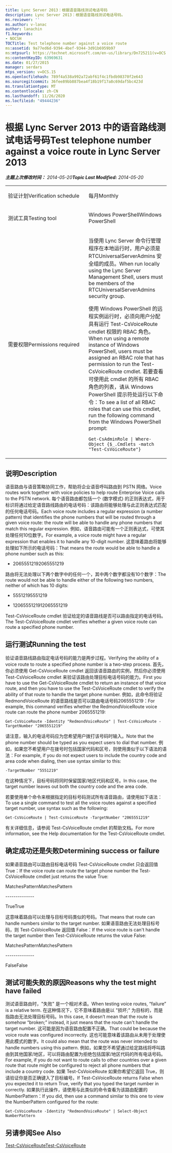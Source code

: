 ```yaml
---
title: Lync Server 2013：根据语音路线测试电话号码
description: Lync Server 2013：根据语音路线测试电话号码。
ms.reviewer: ''
ms.author: v-lanac
author: lanachin
f1.keywords:
- NOCSH
TOCTitle: Test telephone number against a voice route
ms:assetid: 9a77ed6d-9394-4bef-9344-3d91b6959b97
ms:mtpsurl: https://technet.microsoft.com/en-us/library/Dn725211(v=OCS.15)
ms:contentKeyID: 63969631
ms.date: 01/27/2015
manager: serdars
mtps_version: v=OCS.15
ms.openlocfilehash: 789f4a538a992a72abf61f4c1fbdb98370f2e643
ms.sourcegitcommit: 36fee89bb887bea4f18b19f17a8c69daf5bc423d
ms.translationtype: MT
ms.contentlocale: zh-CN
ms.lasthandoff: 11/26/2020
ms.locfileid: "49444236"
---
```

# <a name="test-telephone-number-against-a-voice-route-in-lync-server-2013"></a><span data-ttu-id="1263e-103">根据 Lync Server 2013 中的语音路线测试电话号码</span><span class="sxs-lookup"><span data-stu-id="1263e-103">Test telephone number against a voice route in Lync Server 2013</span></span>

<div data-xmlns="http://www.w3.org/1999/xhtml">

<div class="topic" data-xmlns="http://www.w3.org/1999/xhtml" data-msxsl="urn:schemas-microsoft-com:xslt" data-cs="https://msdn.microsoft.com/">

<div data-asp="https://msdn2.microsoft.com/asp">



</div>

<div id="mainSection">

<div id="mainBody"><span data-ttu-id="1263e-104">

<span> </span></span><span class="sxs-lookup"><span data-stu-id="1263e-104">

<span> </span></span></span>

<span data-ttu-id="1263e-105">_**主题上次修改时间：** 2014-05-20_</span><span class="sxs-lookup"><span data-stu-id="1263e-105">_**Topic Last Modified:** 2014-05-20_</span></span>


<table>
<colgroup>
<col style="width: 50%" />
<col style="width: 50%" />
</colgroup>
<tbody>
<tr class="odd">
<td><p><span data-ttu-id="1263e-106">验证计划</span><span class="sxs-lookup"><span data-stu-id="1263e-106">Verification schedule</span></span></p></td>
<td><p><span data-ttu-id="1263e-107">每月</span><span class="sxs-lookup"><span data-stu-id="1263e-107">Monthly</span></span></p></td>
</tr>
<tr class="even">
<td><p><span data-ttu-id="1263e-108">测试工具</span><span class="sxs-lookup"><span data-stu-id="1263e-108">Testing tool</span></span></p></td>
<td><p><span data-ttu-id="1263e-109">Windows PowerShell</span><span class="sxs-lookup"><span data-stu-id="1263e-109">Windows PowerShell</span></span></p></td>
</tr>
<tr class="odd">
<td><p><span data-ttu-id="1263e-110">需要权限</span><span class="sxs-lookup"><span data-stu-id="1263e-110">Permissions required</span></span></p></td>
<td><p><span data-ttu-id="1263e-111">当使用 Lync Server 命令行管理程序在本地运行时，用户必须是 RTCUniversalServerAdmins 安全组的成员。</span><span class="sxs-lookup"><span data-stu-id="1263e-111">When run locally using the Lync Server Management Shell, users must be members of the RTCUniversalServerAdmins security group.</span></span></p>
<p><span data-ttu-id="1263e-112">使用 Windows PowerShell 的远程实例运行时，必须向用户分配具有运行 Test-CsVoiceRoute cmdlet 权限的 RBAC 角色。</span><span class="sxs-lookup"><span data-stu-id="1263e-112">When run using a remote instance of Windows PowerShell, users must be assigned an RBAC role that has permission to run the Test-CsVoiceRoute cmdlet.</span></span> <span data-ttu-id="1263e-113">若要查看可使用此 cmdlet 的所有 RBAC 角色的列表，请从 Windows PowerShell 提示符处运行以下命令：</span><span class="sxs-lookup"><span data-stu-id="1263e-113">To see a list of all RBAC roles that can use this cmdlet, run the following command from the Windows PowerShell prompt:</span></span></p>
<p><code>Get-CsAdminRole | Where-Object {$_.Cmdlets -match &quot;Test-CsVoiceRoute&quot;}</code></p></td>
</tr>
</tbody>
</table>


<div>

## <a name="description"></a><span data-ttu-id="1263e-114">说明</span><span class="sxs-lookup"><span data-stu-id="1263e-114">Description</span></span>

<span data-ttu-id="1263e-115">语音路由与语音策略协同工作，帮助将企业语音呼叫路由到 PSTN 网络。</span><span class="sxs-lookup"><span data-stu-id="1263e-115">Voice routes work together with voice policies to help route Enterprise Voice calls to the PSTN network.</span></span> <span data-ttu-id="1263e-116">每个语音路由都包括一个 (数字模式) 的正则表达式，用于标识将通过给定语音路线路由的电话号码：该路由将能够处理与此正则表达式匹配的任何电话号码。</span><span class="sxs-lookup"><span data-stu-id="1263e-116">Each voice route includes a regular expression (a number pattern) that identifies the phone numbers that will be routed through a given voice route: the route will be able to handle any phone numbers that match this regular expression.</span></span> <span data-ttu-id="1263e-117">例如，语音路由可能有一个正则表达式，可使其处理任何10位数字。</span><span class="sxs-lookup"><span data-stu-id="1263e-117">For example, a voice route might have a regular expression that enables it to handle any 10-digit number.</span></span> <span data-ttu-id="1263e-118">这意味着路由将能够处理如下所示的电话号码：</span><span class="sxs-lookup"><span data-stu-id="1263e-118">That means the route would be able to handle a phone number such as this:</span></span>

  - <span data-ttu-id="1263e-119">2065551219</span><span class="sxs-lookup"><span data-stu-id="1263e-119">2065551219</span></span>

<span data-ttu-id="1263e-120">路由将无法处理以下两个数字中的任何一个，其中两个数字都没有10个数字：</span><span class="sxs-lookup"><span data-stu-id="1263e-120">The route would not be able to handle either of the following two numbers, neither of which has 10 digits:</span></span>

  - <span data-ttu-id="1263e-121">5551219</span><span class="sxs-lookup"><span data-stu-id="1263e-121">5551219</span></span>

  - <span data-ttu-id="1263e-122">12065551219</span><span class="sxs-lookup"><span data-stu-id="1263e-122">12065551219</span></span>

<span data-ttu-id="1263e-123">Test-CsVoiceRoute cmdlet 验证给定的语音路线是否可以路由指定的电话号码。</span><span class="sxs-lookup"><span data-stu-id="1263e-123">The Test-CsVoiceRoute cmdlet verifies whether a given voice route can route a specified phone number.</span></span>

</div>

<div>

## <a name="running-the-test"></a><span data-ttu-id="1263e-124">运行测试</span><span class="sxs-lookup"><span data-stu-id="1263e-124">Running the test</span></span>

<span data-ttu-id="1263e-125">验证语音路线路由指定电话号码的能力是两步过程。</span><span class="sxs-lookup"><span data-stu-id="1263e-125">Verifying the ability of a voice route to route a specified phone number is a two-step process.</span></span> <span data-ttu-id="1263e-126">首先，你必须使用 Get-CsVoiceRoute cmdlet 返回该语音路由的实例，然后你必须使用 Test-CsVoiceRoute cmdlet 来验证该路由处理目标电话号码的能力。</span><span class="sxs-lookup"><span data-stu-id="1263e-126">First you have to use the Get-CsVoiceRoute cmdlet to return an instance of that voice route, and then you have to use the Test-CsVoiceRoute cmdlet to verify the ability of that route to handle the target phone number.</span></span> <span data-ttu-id="1263e-127">例如，此命令将验证 RedmondVoiceRoute 的语音路线是否可以路由电话号码2065551219：</span><span class="sxs-lookup"><span data-stu-id="1263e-127">For example, this command verifies whether the RedmondVoiceRoute voice route can route the phone number 2065551219:</span></span>

`Get-CsVoiceRoute -Identity "RedmondVoiceRoute" | Test-CsVoiceRoute -TargetNumber "2065551219"`

<span data-ttu-id="1263e-128">请注意，输入的电话号码应为您希望用户拨打该号码时输入。</span><span class="sxs-lookup"><span data-stu-id="1263e-128">Note that the phone number should be typed as you expect users to dial that number.</span></span> <span data-ttu-id="1263e-129">例如，如果您不希望用户在拨号时包括国家代码和区号，则使用类似于以下语法的语法：</span><span class="sxs-lookup"><span data-stu-id="1263e-129">For example, if you do not expect users to include the country code and area code when dialing, then use syntax similar to this:</span></span>

`-TargetNumber "5551219"`

<span data-ttu-id="1263e-130">在这种情况下，目标号码将同时保留国家/地区代码和区号。</span><span class="sxs-lookup"><span data-stu-id="1263e-130">In this case, the target number leaves out both the country code and the area code.</span></span>

<span data-ttu-id="1263e-131">若要使用单个命令来根据指定的目标号码测试所有语音路由，请使用如下语法：</span><span class="sxs-lookup"><span data-stu-id="1263e-131">To use a single command to test all the voice routes against a specified target number, use syntax such as the following:</span></span>

`Get-CsVoiceRoute | Test-CsVoiceRoute -TargetNumber "2065551219"`

<span data-ttu-id="1263e-132">有关详细信息，请参阅 Test-CsVoiceRoute cmdlet 的帮助文档。</span><span class="sxs-lookup"><span data-stu-id="1263e-132">For more information, see the Help documentation for the Test-CsVoiceRoute cmdlet.</span></span>

</div>

<div>

## <a name="determining-success-or-failure"></a><span data-ttu-id="1263e-133">确定成功还是失败</span><span class="sxs-lookup"><span data-stu-id="1263e-133">Determining success or failure</span></span>

<span data-ttu-id="1263e-134">如果语音路由可以路由目标电话号码 Test-CsVoiceRoute cmdlet 只会返回值 True：</span><span class="sxs-lookup"><span data-stu-id="1263e-134">If the voice route can route the target phone number the Test-CsVoiceRoute cmdlet just returns the value True:</span></span>

<span data-ttu-id="1263e-135">MatchesPattern</span><span class="sxs-lookup"><span data-stu-id="1263e-135">MatchesPattern</span></span>

\--------------

<span data-ttu-id="1263e-136">True</span><span class="sxs-lookup"><span data-stu-id="1263e-136">True</span></span>

<span data-ttu-id="1263e-137">这意味着路由可以处理与目标号码类似的号码。</span><span class="sxs-lookup"><span data-stu-id="1263e-137">That means that route can handle numbers similar to the target number.</span></span> <span data-ttu-id="1263e-138">如果语音路由无法处理目标号码，则 Test-CsVoiceRoute 返回值 False：</span><span class="sxs-lookup"><span data-stu-id="1263e-138">If the voice route is can't handle the target number then Test-CsVoiceRoute returns the value False:</span></span>

<span data-ttu-id="1263e-139">MatchesPattern</span><span class="sxs-lookup"><span data-stu-id="1263e-139">MatchesPattern</span></span>

\--------------

<span data-ttu-id="1263e-140">False</span><span class="sxs-lookup"><span data-stu-id="1263e-140">False</span></span>

</div>

<div>

## <a name="reasons-why-the-test-might-have-failed"></a><span data-ttu-id="1263e-141">测试可能失败的原因</span><span class="sxs-lookup"><span data-stu-id="1263e-141">Reasons why the test might have failed</span></span>

<span data-ttu-id="1263e-142">测试语音路由时，"失败" 是一个相对术语。</span><span class="sxs-lookup"><span data-stu-id="1263e-142">When testing voice routes, “failure” is a relative term.</span></span> <span data-ttu-id="1263e-143">在这种情况下，它不意味着路由是以 "损坏;" 为目标的，而是指路由无法处理目标号码。</span><span class="sxs-lookup"><span data-stu-id="1263e-143">In this case, it doesn’t mean that the route is somehow “broken;” instead, it just means that the route can't handle the target number.</span></span> <span data-ttu-id="1263e-144">这可能是因为语音路由配置不正确。</span><span class="sxs-lookup"><span data-stu-id="1263e-144">That could be because the voice route was configured incorrectly.</span></span> <span data-ttu-id="1263e-145">这也可能意味着该路由从未用于处理使用此模式的数字。</span><span class="sxs-lookup"><span data-stu-id="1263e-145">It could also mean that the route was never intended to handle numbers using this pattern.</span></span> <span data-ttu-id="1263e-146">例如，如果您不希望通过给定路线将呼叫路由到其他国家/地区，可以将路由配置为拒绝包括国家/地区代码的所有电话号码。</span><span class="sxs-lookup"><span data-stu-id="1263e-146">For example, if you do not want to route calls to other countries over a given route that route might be configured to reject all phone numbers that include a country code.</span></span> <span data-ttu-id="1263e-147">如果 Test-CsVoiceRoute 如果你希望它返回 True，则请验证你是否正确键入了目标编号。</span><span class="sxs-lookup"><span data-stu-id="1263e-147">If Test-CsVoiceRoute returns False when you expected it to return True, verify that you typed the target number in correctly.</span></span> <span data-ttu-id="1263e-148">如果执行此操作，请使用与此类似的命令查看为该路由配置的 NumberPattern：</span><span class="sxs-lookup"><span data-stu-id="1263e-148">If you did, then use a command similar to this one to view the NumberPattern configured for the route:</span></span>

`Get-CsVoiceRoute -Identity "RedmondVoiceRoute" | Select-Object NumberPattern`

</div>

<div>

## <a name="see-also"></a><span data-ttu-id="1263e-149">另请参阅</span><span class="sxs-lookup"><span data-stu-id="1263e-149">See Also</span></span>


[<span data-ttu-id="1263e-150">Test-CsVoiceRoute</span><span class="sxs-lookup"><span data-stu-id="1263e-150">Test-CsVoiceRoute</span></span>](https://docs.microsoft.com/powershell/module/skype/Test-CsVoiceRoute)  
  

<span data-ttu-id="1263e-151"></div>

</div>

<span> </span>

</div>

</div>

</span><span class="sxs-lookup"><span data-stu-id="1263e-151"></div>

</div>

<span> </span>

</div>

</div>

</span></span></div>

